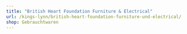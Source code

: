 ```yaml
---
title: "British Heart Foundation Furniture & Electrical"
url: /kings-lynn/british-heart-foundation-furniture-und-electrical/
shop: Gebrauchtwaren
---
```

